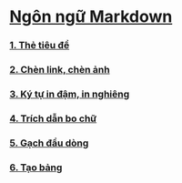 # [Ngôn ngữ Markdown](https://github.com/huybmt2602/Thuc-tap-2023/blob/main/HuyNV/Markdown/Docs/Markdown.md#ng%C3%B4n-ng%E1%BB%AF-markdown)

### [1. Thẻ tiêu đề](https://github.com/huybmt2602/Thuc-tap-2023/blob/main/HuyNV/Markdown/Docs/Markdown.md#1-th%E1%BA%BB-ti%C3%AAu-%C4%91%E1%BB%81)

### [2. Chèn link, chèn ảnh](https://github.com/huybmt2602/Thuc-tap-2023/blob/main/HuyNV/Markdown/Docs/Markdown.md#2-ch%C3%A8n-link-ch%C3%A8n-%E1%BA%A3nh)

### [3. Ký tự in đậm, in nghiêng](https://github.com/huybmt2602/Thuc-tap-2023/blob/main/HuyNV/Markdown/Docs/Markdown.md#3-k%C3%BD-t%E1%BB%B1-in-%C4%91%E1%BA%ADm-in-nghi%C3%AAng)

### [4. Trích dẫn bo chữ](https://github.com/huybmt2602/Thuc-tap-2023/blob/main/HuyNV/Markdown/Docs/Markdown.md#4-tr%C3%ADch-d%E1%BA%ABn-bo-ch%E1%BB%AF)

### [5. Gạch đầu dòng](https://github.com/huybmt2602/Thuc-tap-2023/blob/main/HuyNV/Markdown/Docs/Markdown.md#5-g%E1%BA%A1ch-%C4%91%E1%BA%A7u-d%C3%B2ng)

### [6. Tạo bảng](https://github.com/huybmt2602/Thuc-tap-2023/blob/main/HuyNV/Markdown/Docs/Markdown.md#6-t%E1%BA%A1o-b%E1%BA%A3ng)